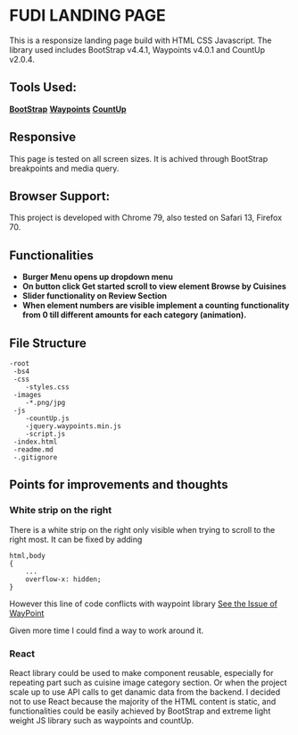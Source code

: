 # FUDI LANDING PAGE

This is a responsize landing page build with HTML CSS Javascript. The library used includes BootStrap v4.4.1,
Waypoints v4.0.1 and CountUp v2.0.4.

## Tools Used:

**[BootStrap](https://getbootstrap.com/)**
**[Waypoints](http://imakewebthings.com/waypoints/)**
**[CountUp](https://inorganik.github.io/countUp.js/)**

## Responsive

This page is tested on all screen sizes. It is achived through BootStrap breakpoints and media query.

## Browser Support:

This project is developed with Chrome 79, also tested on Safari 13, Firefox 70.

## Functionalities

- **Burger Menu opens up dropdown menu**
- **On button click Get started scroll to view element Browse by Cuisines**
- **Slider functionality on Review Section**
- **When element numbers are visible implement a counting functionality from 0 till different amounts for each category (animation).**

## File Structure

```
-root
 -bs4
 -css
    -styles.css
 -images
    -*.png/jpg
 -js
    -countUp.js
    -jquery.waypoints.min.js
    -script.js
 -index.html
 -readme.md
 -.gitignore
```

## Points for improvements and thoughts

### White strip on the right

There is a white strip on the right only visible when trying to scroll to the right most. It can be fixed by adding

```
html,body
{
    ...
    overflow-x: hidden;
}
```

However this line of code conflicts with waypoint library
[See the Issue of WayPoint](https://github.com/civiccc/react-waypoint/issues/251)

Given more time I could find a way to work around it.

### React

React library could be used to make component reusable, especially for repeating part such as cuisine image category section. Or when the project scale up to use API calls to get danamic data from the backend.
I decided not to use React because the majority of the HTML content is static, and functionalities could be easily achieved by BootStrap and extreme light weight JS library such as waypoints and countUp.
